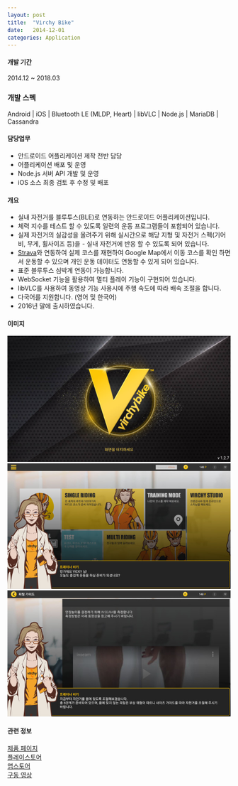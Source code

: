```yaml
---
layout: post
title:  "Virchy Bike"
date:   2014-12-01
categories: Application
---
```


#### 개발 기간
2014.12 ~ 2018.03

### 개발 스펙
Android | iOS | Bluetooth LE (MLDP, Heart) | libVLC | Node.js | MariaDB | Cassandra

#### 담당업무
- 안드로이드 어플리케이션 제작 전반 담당
- 어플리케이션 배포 및 운영
- Node.js 서버 API 개발 및 운영
- iOS 소스 최종 검토 후 수정 및 배포

#### 개요
- 실내 자전거를 블루투스(BLE)로 연동하는 안드로이드 어플리케이션입니다.
- 체력 지수를 테스트 할 수 있도록 일련의 운동 프로그램들이 포함되어 있습니다.
- 실제 자전거의 실감성을 올려주기 위해 실시간으로 해당 지형 및 자전거 스펙(기어비, 무게, 휠사이즈 등)을 - 실내 자전거에 반응 할 수 있도록 되어 있습니다.
- [Strava](https://strava.com)와 연동하여 실제 코스를 재현하여 Google Map에서 이동 코스를 확인 하면서 운동할 수 있으며 개인 운동 데이터도 연동할 수 있게 되어 있습니다.
- 표준 블루투스 심박계 연동이 가능합니다.
- WebSocket 기능을 활용하여 멀티 플레이 기능이 구현되어 있습니다.
- libVLC를 사용하여 동영상 기능 사용시에 주행 속도에 따라 배속 조절을 합니다.
- 다국어를 지원합니다. (영어 및 한국어)
- 2016년 말에 출시하였습니다.

#### 이미지
![VirchyBike_0](/images/resized_virchybike_0.jpg)
![VirchyBike_1](/images/resized_virchybike_1.jpg)
![VirchyBike_2](/images/resized_virchybike_2.jpg)

#### 관련 정보
[제품 페이지](http://www.virchybike.kr/)  
[플레이스토어](https://play.google.com/store/apps/details?id=com.considerc.virchybikemobile)  
[앱스토어](https://itunes.apple.com/us/app/virchy-bike/id1359049314?mt=8&ign-mpt=uo4)  
[구동 영상](https://youtu.be/IF-lP1FbtpU)  



